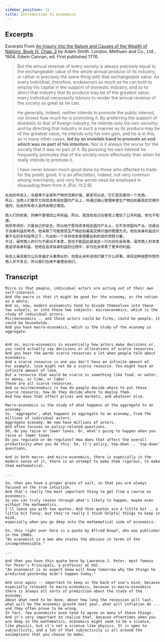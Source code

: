 ```yaml
---
sidebar_position: 11
title: Introduction to economics
---
```


## Excerpts

Excerpts
From [An Inquiry into the Nature and Causes of the Wealth of Nations, Book IV, Chap. 2](https://www.econlib.org/library/Smith/smWN.html?chapter_num=27#book-reader) by Adam Smith. London: Methuen and Co., Ltd., 1904. Edwin Cannan, ed. First published 1776.

> But the annual revenue of every society is always precisely equal to the exchangeable value of the whole annual produce of its industry, or rather is precisely the same thing with that exchangeable value.
> As every individual, therefore, endeavours as much as he can both to employ his capital in the support of domestic industry, and so to direct that industry that its produce may be of the greatest value; every individual necessarily labours to render the annual revenue of the society as great as he can.
>
> He generally, indeed, neither intends to promote the public interest, nor knows how much he is promoting it.
> By preferring the support of domestic to that of foreign industry, he intends only his own security; and by directing that industry in such a manner as its produce may be of the greatest value, he intends only his own gain, and he is in this, as in many other cases, **led by an invisible hand to promote an end which was no part of his intention.**
> Nor is it always the worse for the society that it was no part of it.
> By pursuing his own interest he frequently promotes that of the society more effectually than when he really intends to promote it.
>
> I have never known much good done by those who affected to trade for the public good. It is an affectation, indeed, not very common among merchants, and very few words need be employed in dissuading them from it. [Par. IV.2.9]

```
社会的年收入，总是等于全部年产物的交换价值，甚至可以说，它们其实是同一个东西。
所以，当商人们都尽力将其资本投在国内产业上，并通过细心管理来使生产物达到最高的交换价值时，社会的年收入自然会随之增加。

商人们的初衷，的确不是增加公共利益。所以，就连他自己在客观上增加了公共利益，他也不知道。
他所考虑的，只是自己的安全，所以他宁愿将资本投在国内产业上，也不支持国外产业。还是出于自身利益的考虑，他采取了可能使其生产物达到最高交换价值的管理方式。他在自身利益这只看不见的手的指导之下，为达到一个并非他本意想要达到的目的而努力着。
不过，虽然商人的行为不是出于本意，但也不能因此就说这一行为对社会有害。虽然商人的本意是追求自身利益，但他在追求自身利益的过程中，却为社会带来了更多的利益。

有些人虽说是为公众幸福才从事商业的，但我从未听说他们做了什么好事。幸好这种装腔作势的商人并不多见，所以我们也用不着理会他们。
```

## Transcript

```
Micro is that people, individual actors are acting out of their own self-interest.
And the macro is that it might be good for the economy, or the nation as a whole.
And so, now, modern economists tend to divide themselves into these two schools, or into these two subjects: microeconomics, which is the study of individual actors.
Microeconomics .. and those actors could be firms, could be people, it could be households.
And you have macro-economics, which is the study of the economy in aggregate.


And so, micro-economics is essentially how actors make decisions or, you could actually say decisions or allocations of scarce resources. And you hear the words scarce resources a lot when people talk about economics.
And a scarce resource is one you don't have an infinite amount of.
For example, love might not be a scarce resource. You might have an infinite amount of love.
But a resource that would be scarce is something like food, or water, or money, or time, or labor.
These are all scarce resources.
And so microeconomics is how do people decide where to put those scarce resource, how do they decide where to deploy them.
And how does that affect prices and markets, and whatever else.

Macro-economics is the study of what happens at the aggregate to an economy.
So, 'aggregate', what happens in aggregate to an economy, from the millions of individual actors.
Aggregate economy. We now have millions of actors.
And often focuses on policy-related questions.
SO, do you raise or lower taxes. Or, what's going to happen when you raise or lower taxes.
Do you regulate or de-regulate? How does that affect the overall productivity when you do this. So, it's policy, top-down .. 'top-down' questions.

And in both macro- and micro-economics, there is especially in the modern sense of it, there is an attempt to make them rigorous, to make them mathematical.

...

So, then you have a proper grain of salt, so that you are always focused on the true intuition.
And that's really the most important thing to get from a course on economics.
So you can truly reason through what's likely to happen, maybe even without the mathematics.
I'll leave you with two quotes. And thse quotes are a little bit .. a little bit funny, but they're really I think helpful things to keep in mind,
especially when you go deep into the mathematical side of economics.

So, this right over here is a quote by Aflred Knopf, who was publisher in the 1900s.
"An economist is a man who states the obvious in terms of the incomprehensible."

...

And then you have this quote here by Lawrence J. Peter, most famous for Peter's Principals, a professor at USC.
"An economist is an expert know will know tomorrow why the things he predicted yesterday didn't happen today."

And once again -- important to keep in the back of one's mind, because especially relevant to macro-economics, because in macro-economics
there is always all sorts of prediction about the state of the economy:
about what need to be done, about how long the recession will last, what will be the economic growth next year, what will inflation do ... and they often prove to be wrong.
In fact, few economists even tend to agree on many of these things.
And it's very important to realize that, because oftentimes when you are deep in the mathematics, economics might seem to be a science, like physics, but it's not a science like physics. It is open to subjectivity, and a lot of that subjectivity is all around the assumptions that you choose to make.
```
